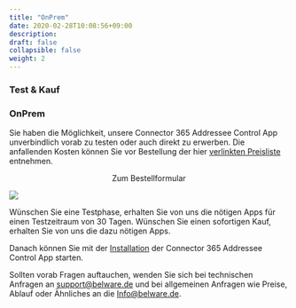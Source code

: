 ```yaml
---
title: "OnPrem"
date: 2020-02-28T10:08:56+09:00
description: 
draft: false
collapsible: false
weight: 2
---
```

### Test & Kauf

### OnPrem
Sie haben die Möglichkeit, unsere Connector 365 Addressee Control App unverbindlich vorab zu testen oder auch direkt zu erwerben.
Die anfallenden Kosten können Sie vor Bestellung der hier [verlinkten Preisliste](files/BELWARE_C365_Preisliste_Stand0323.pdf) entnehmen.

<p style="text-align: center;">
Zum Bestellformular
</p>

[<img src="/images/apps/Forms_easy.png">](https://forms.office.com/Pages/ResponsePage.aspx?id=wbg8p1B5wk60E37fEWJ6gK10RbLPyuxOs2bKXXZxm8JUM0tNOEJVMlIxUkpOQzJTN0owME5OV0wwNy4u)

Wünschen Sie eine Testphase, erhalten Sie von uns die nötigen Apps für einen Testzeitraum von 30 Tagen.
Wünschen Sie einen sofortigen Kauf, erhalten Sie von uns die dazu nötigen Apps.

Danach können Sie mit der [Installation](de-de/apps/addressee-control/first-steps/installation/onprem/) der Connector 365 Addressee Control App starten.

Sollten vorab Fragen auftauchen, wenden Sie sich bei technischen Anfragen an [support@belware.de](mailto:support@belware.de) und bei allgemeinen Anfragen wie Preise, Ablauf oder Ähnliches an die Info@belware.de.




